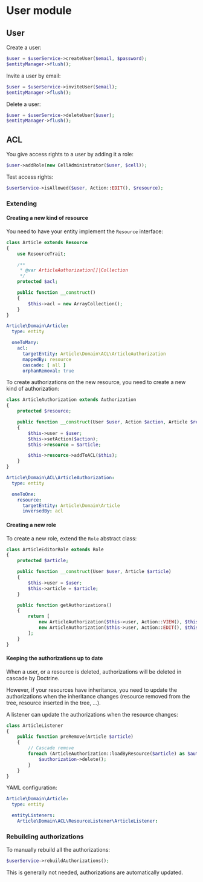 # User module

## User

Create a user:

```php
$user = $userService->createUser($email, $password);
$entityManager->flush();
```

Invite a user by email:

```php
$user = $userService->inviteUser($email);
$entityManager->flush();
```

Delete a user:

```php
$user = $userService->deleteUser($user);
$entityManager->flush();
```

## ACL

You give access rights to a user by adding it a role:

```php
$user->addRole(new CellAdministrator($user, $cell));
```

Test access rights:

```php
$userService->isAllowed($user, Action::EDIT(), $resource);
```

### Extending

#### Creating a new kind of resource

You need to have your entity implement the `Resource` interface:

```php
class Article extends Resource
{
    use ResourceTrait;

    /**
     * @var ArticleAuthorization[]|Collection
     */
    protected $acl;

    public function __construct()
    {
        $this->acl = new ArrayCollection();
    }
}
```

```yaml
Article\Domain\Article:
  type: entity

  oneToMany:
    acl:
      targetEntity: Article\Domain\ACL\ArticleAuthorization
      mappedBy: resource
      cascade: [ all ]
      orphanRemoval: true
```

To create authorizations on the new resource, you need to create a new kind of authorization:

```php
class ArticleAuthorization extends Authorization
{
    protected $resource;

    public function __construct(User $user, Action $action, Article $resource)
    {
        $this->user = $user;
        $this->setAction($action);
        $this->resource = $article;

        $this->resource->addToACL($this);
    }
}
```

```yaml
Article\Domain\ACL\ArticleAuthorization:
  type: entity

  oneToOne:
    resource:
      targetEntity: Article\Domain\Article
      inversedBy: acl
```

#### Creating a new role

To create a new role, extend the `Role` abstract class:

```php
class ArticleEditorRole extends Role
{
    protected $article;

    public function __construct(User $user, Article $article)
    {
        $this->user = $user;
        $this->article = $article;
    }

    public function getAuthorizations()
    {
        return [
            new ArticleAuthorization($this->user, Action::VIEW(), $this->article),
            new ArticleAuthorization($this->user, Action::EDIT(), $this->article),
        ];
    }
}
```

#### Keeping the authorizations up to date

When a user, or a resource is deleted, authorizations will be deleted in cascade by Doctrine.

However, if your resources have inheritance, you need to update the authorizations when the inheritance changes
(resource removed from the tree, resource inserted in the tree, …).

A listener can update the authorizations when the resource changes:

```php
class ArticleListener
{
    public function preRemove(Article $article)
    {
        // Cascade remove
        foreach (ArticleAuthorization::loadByResource($article) as $authorization) {
            $authorization->delete();
        }
    }
}
```

YAML configuration:

```yaml
Article\Domain\Article:
  type: entity

  entityListeners:
    Article\Domain\ACL\ResourceListener\ArticleListener:
```

### Rebuilding authorizations

To manually rebuild all the authorizations:

```php
$userService->rebuildAuthorizations();
```

This is generally not needed, authorizations are automatically updated.
